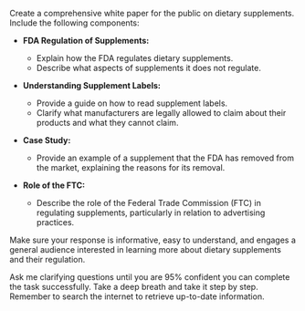 Create a comprehensive white paper for the public on dietary supplements. Include the following components:

- **FDA Regulation of Supplements:**
  - Explain how the FDA regulates dietary supplements.
  - Describe what aspects of supplements it does not regulate.
  
- **Understanding Supplement Labels:**
  - Provide a guide on how to read supplement labels.
  - Clarify what manufacturers are legally allowed to claim about their products and what they cannot claim.

- **Case Study:**
  - Provide an example of a supplement that the FDA has removed from the market, explaining the reasons for its removal.

- **Role of the FTC:**
  - Describe the role of the Federal Trade Commission (FTC) in regulating supplements, particularly in relation to advertising practices.

Make sure your response is informative, easy to understand, and engages a general audience interested in learning more about dietary supplements and their regulation. 

Ask me clarifying questions until you are 95% confident you can complete the task successfully. Take a deep breath and take it step by step. Remember to search the internet to retrieve up-to-date information.